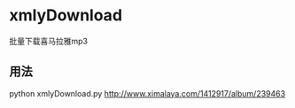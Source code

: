 # xmlyDownload
批量下载喜马拉雅mp3

## 用法
python xmlyDownload.py http://www.ximalaya.com/1412917/album/239463
